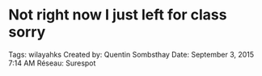 # Not right now I just left for class sorry

Tags: wilayahks
Created by: Quentin Sombsthay
Date: September 3, 2015 7:14 AM
Réseau: Surespot